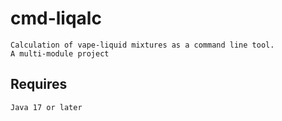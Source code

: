 # cmd-liqalc

    Calculation of vape-liquid mixtures as a command line tool.
    A multi-module project

## Requires

    Java 17 or later
